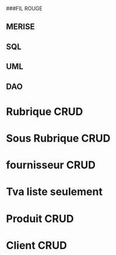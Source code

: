 ###FIL ROUGE

## MERISE

## SQL

## UML

## DAO
# Rubrique CRUD
# Sous Rubrique CRUD
# fournisseur CRUD 
# Tva liste seulement
# Produit CRUD
# Client CRUD